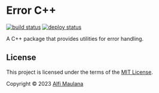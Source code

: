 # Error C++

[![build status](https://img.shields.io/github/actions/workflow/status/threeal/errors-cpp/build.yml?branch=main)](https://github.com/threeal/errors-cpp/actions/workflows/build.yml)
[![deploy status](https://img.shields.io/github/actions/workflow/status/threeal/errors-cpp/deploy.yaml?branch=main&label=deploy)](https://github.com/threeal/errors-cpp/actions/workflows/deploy.yaml)

A C++ package that provides utilities for error handling.

## License

This project is licensed under the terms of the [MIT License](./LICENSE).

Copyright © 2023 [Alfi Maulana](https://github.com/threeal)
